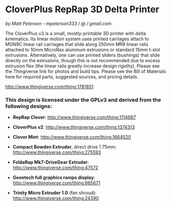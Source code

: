 # CloverPlus RepRap 3D Delta Printer
*by Matt Peterson - mpeterson333 / @ / gmail.com*

The CloverPlus v3 is a small, mostly-printable 3D printer with delta kinematics. Its linear motion system uses printed carriages attach to MGN9C linear rail carriages that slide along 250mm MR9 linear rails attached to 10mm MicroRax aluminum extrusions or standard 15mm t-slot extrusions.  Alternatively, one can use printed sliders (bushings) that slide directly on the extrusions, though this is not recommended due to excess extrusion flex (the linear rails greatly increase design rigidity).  Please see the Thingiverse link for photos and build tips.  Please see the Bill of Materials here for required parts, suggested sources, and pricing details.

http://www.thingiverse.com/thing:1781851

### This design is licensed under the GPLv3 and derived from the following designs:

* **RepRap Clover**: http://www.thingiverse.com/thing:1114667

* **CloverPlus v2**: http://www.thingiverse.com/thing:1374313

* **Clover Mint**: http://www.thingiverse.com/thing:1664520

* **Compact Bowden Extruder**, direct drive 1.75mm: http://www.thingiverse.com/thing:275593

* **FoldaRap Mk7-DriveGear Extruder**: http://www.thingiverse.com/thing:47572

* **Geeetech full graphics ramps display**: http://www.thingiverse.com/thing:665671

* **Trinity Micro Extruder 1.0** (fan shroud): http://www.thingiverse.com/thing:24390

